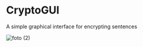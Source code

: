 # CryptoGUI
A simple graphical interface for encrypting sentences

![foto (2)](https://user-images.githubusercontent.com/88283829/136674334-6afe7251-2533-4e1a-8a19-b890760ab5b0.jpg)
